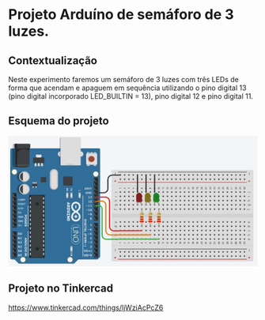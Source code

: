 # Projeto Arduíno de semáforo de 3 luzes.

## Contextualização

Neste experimento faremos um semáforo de 3 luzes com três LEDs de forma que acendam e apaguem em sequência utilizando o pino digital 13 (pino digital incorporado LED_BUILTIN = 13), pino digital 12 e pino digital 11. 

## Esquema do projeto

![Esquema do projeto](esquema_projeto.jpg)

## Projeto no Tinkercad

https://www.tinkercad.com/things/ljWziAcPcZ6